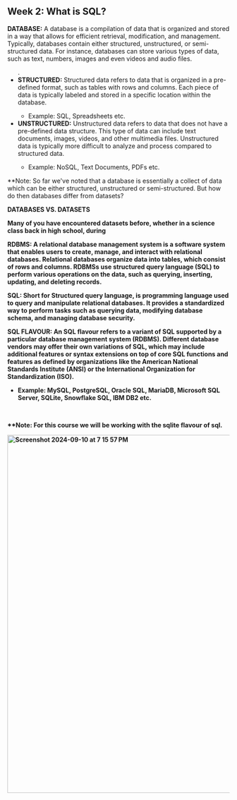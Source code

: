 <h2>Week 2: What is SQL?</h2>

<p><b>DATABASE:</b> A database is a compilation of data that is organized and stored in a way that allows for efficient retrieval, modification, and management. Typically, databases contain either structured, unstructured, or semi-structured data. For instance, databases can store various types of data, such as text, numbers, images and even videos and audio files. </p>
<ul>
.</li>
<li><b>STRUCTURED:</b> Structured data refers to data that is organized in a pre-defined format, such as tables with rows and columns. Each piece of data is typically labeled and stored in a specific location within the database.</li>
<ul><li>Example: SQL, Spreadsheets etc.</li></ul>
<li><b>UNSTRUCTURED:</b> Unstructured data refers to data that does not have a pre-defined data structure. This type of data can include text documents, images, videos, and other multimedia files. Unstructured data is typically more difficult to analyze and process compared to structured data.</li>
<ul><li>Example: NoSQL, Text Documents, PDFs etc.</li></ul>
</ul>

**Note: So far we've noted that a database is essentially a collect of data which can be either structured, unstructured or semi-structured. But how do then databases differ from datasets?

<p><b> DATABASES VS. DATASETS <p></p>

Many of you have encountered datasets before, whether in a science class back in high school, during 


<p><b>RDBMS:</b> A relational database management system is a software system that enables users to create, manage, and interact with relational databases. Relational databases organize data into tables, which consist of rows and columns. RDBMSs use structured query language (SQL) to perform various operations on the data, such as querying, inserting, updating, and deleting records.</p>

<b>SQL:</b> Short for Structured query language, is programming language used to query and manipulate relational databases. It provides a standardized way to perform tasks such as querying data, modifying database schema, and managing database security.

<p><b>SQL FLAVOUR:</b> An SQL flavour refers to a variant of SQL supported by a particular database management system (RDBMS). Different database vendors may offer their own variations of SQL, which may include additional features or syntax extensions on top of core SQL functions and features as defined by organizations like the American National Standards Institute (ANSI) or the International Organization for Standardization (ISO).</p>
<ul><li>Example: MySQL, PostgreSQL, Oracle SQL, MariaDB, Microsoft SQL Server, SQLite, Snowflake SQL, IBM DB2 etc.</li></ul>
<br>

**Note: For this course we will be working with the sqlite flavour of sql.

<img width="812" alt="Screenshot 2024-09-10 at 7 15 57 PM" src="https://github.com/user-attachments/assets/2a7bdbc5-40b7-436d-a839-5d26888ce280">


